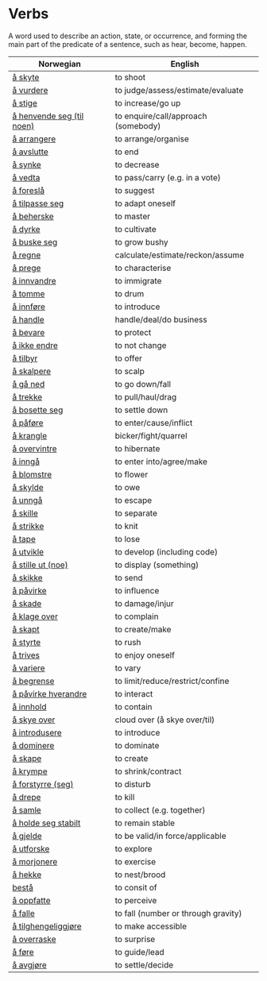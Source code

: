 # Verbs

A word used to describe an action, state, or occurrence, and forming the main part of the predicate of a sentence, such as hear, become, happen.

| Norwegian | English |
| --- | --- |
| [å skyte](https://www.ordnett.no/search?language=no&phrase=å%20skyte) | to shoot |
| [å vurdere](https://www.ordnett.no/search?language=no&phrase=å%20vurdere) | to judge/assess/estimate/evaluate |
| [å stige](https://www.ordnett.no/search?language=no&phrase=å%20stige) | to increase/go up |
| [å henvende seg (til noen)](https://www.ordnett.no/search?language=no&phrase=å%20henvende%20seg%20(til%20noen)) | to enquire/call/approach (somebody) |
| [å arrangere](https://www.ordnett.no/search?language=no&phrase=å%20arrangere) | to arrange/organise |
| [å avslutte](https://www.ordnett.no/search?language=no&phrase=å%20avslutte) | to end |
| [å synke](https://www.ordnett.no/search?language=no&phrase=å%20synke) | to decrease |
| [å vedta](https://www.ordnett.no/search?language=no&phrase=å%20vedta) | to pass/carry (e.g. in a vote) |
| [å foreslå](https://www.ordnett.no/search?language=no&phrase=å%20foreslå) | to suggest |
| [å tilpasse seg](https://www.ordnett.no/search?language=no&phrase=å%20tilpasse%20seg) | to adapt oneself |
| [å beherske](https://www.ordnett.no/search?language=no&phrase=å%20beherske) | to master |
| [å dyrke](https://www.ordnett.no/search?language=no&phrase=å%20dyrke) | to cultivate |
| [å buske seg](https://www.ordnett.no/search?language=no&phrase=å%20buske%20seg) | to grow bushy |
| [å regne](https://www.ordnett.no/search?language=no&phrase=å%20regne) | calculate/estimate/reckon/assume |
| [å prege](https://www.ordnett.no/search?language=no&phrase=å%20prege) | to characterise |
| [å innvandre](https://www.ordnett.no/search?language=no&phrase=å%20innvandre) | to immigrate |
| [å tomme](https://www.ordnett.no/search?language=no&phrase=å%20tomme) | to drum |
| [å innføre](https://www.ordnett.no/search?language=no&phrase=å%20innføre) | to introduce |
| [å handle](https://www.ordnett.no/search?language=no&phrase=å%20handle) | handle/deal/do business |
| [å bevare](https://www.ordnett.no/search?language=no&phrase=å%20bevare) | to protect |
| [å ikke endre](https://www.ordnett.no/search?language=no&phrase=å%20ikke%20endre) | to not change |
| [å tilbyr](https://www.ordnett.no/search?language=no&phrase=å%20tilbyr) | to offer |
| [å skalpere](https://www.ordnett.no/search?language=no&phrase=å%20skalpere) | to scalp |
| [å gå ned](https://www.ordnett.no/search?language=no&phrase=å%20gå%20ned) | to go down/fall |
| [å trekke](https://www.ordnett.no/search?language=no&phrase=å%20trekke) | to pull/haul/drag |
| [å bosette seg](https://www.ordnett.no/search?language=no&phrase=å%20bosette%20seg) | to settle down |
| [å påføre](https://www.ordnett.no/search?language=no&phrase=å%20påføre) | to enter/cause/inflict |
| [å krangle](https://www.ordnett.no/search?language=no&phrase=å%20krangle) | bicker/fight/quarrel |
| [å overvintre](https://www.ordnett.no/search?language=no&phrase=å%20overvintre) | to hibernate |
| [å inngå](https://www.ordnett.no/search?language=no&phrase=å%20inngå) | to enter into/agree/make |
| [å blomstre](https://www.ordnett.no/search?language=no&phrase=å%20blomstre) | to flower |
| [å skylde](https://www.ordnett.no/search?language=no&phrase=å%20skylde) | to owe |
| [å unngå](https://www.ordnett.no/search?language=no&phrase=å%20unngå) | to escape |
| [å skille](https://www.ordnett.no/search?language=no&phrase=å%20skille) | to separate |
| [å strikke](https://www.ordnett.no/search?language=no&phrase=å%20strikke) | to knit |
| [å tape](https://www.ordnett.no/search?language=no&phrase=å%20tape) | to lose |
| [å utvikle](https://www.ordnett.no/search?language=no&phrase=å%20utvikle) | to develop (including code) |
| [å stille ut (noe)](https://www.ordnett.no/search?language=no&phrase=å%20stille%20ut%20(noe)) | to display (something) |
| [å skikke](https://www.ordnett.no/search?language=no&phrase=å%20skikke) | to send |
| [å påvirke](https://www.ordnett.no/search?language=no&phrase=å%20påvirke) | to influence |
| [å skade](https://www.ordnett.no/search?language=no&phrase=å%20skade) | to damage/injur |
| [å klage over](https://www.ordnett.no/search?language=no&phrase=å%20klage%20over) | to complain |
| [å skapt](https://www.ordnett.no/search?language=no&phrase=å%20skapt) | to create/make |
| [å styrte](https://www.ordnett.no/search?language=no&phrase=å%20styrte) | to rush |
| [å trives](https://www.ordnett.no/search?language=no&phrase=å%20trives) | to enjoy oneself |
| [å variere](https://www.ordnett.no/search?language=no&phrase=å%20variere) | to vary |
| [å begrense](https://www.ordnett.no/search?language=no&phrase=å%20begrense) | to limit/reduce/restrict/confine |
| [å påvirke hverandre](https://www.ordnett.no/search?language=no&phrase=å%20påvirke%20hverandre) | to interact |
| [å innhold](https://www.ordnett.no/search?language=no&phrase=å%20innhold) | to contain |
| [å skye over](https://www.ordnett.no/search?language=no&phrase=å%20skye%20over) | cloud over (å skye over/til) |
| [å introdusere](https://www.ordnett.no/search?language=no&phrase=å%20introdusere) | to introduce |
| [å dominere](https://www.ordnett.no/search?language=no&phrase=å%20dominere) | to dominate |
| [å skape](https://www.ordnett.no/search?language=no&phrase=å%20skape) | to create |
| [å krympe](https://www.ordnett.no/search?language=no&phrase=å%20krympe) | to shrink/contract |
| [å forstyrre (seg)](https://www.ordnett.no/search?language=no&phrase=å%20forstyrre%20(seg)) | to disturb |
| [å drepe](https://www.ordnett.no/search?language=no&phrase=å%20drepe) | to kill |
| [å samle](https://www.ordnett.no/search?language=no&phrase=å%20samle) | to collect (e.g. together) |
| [å holde seg stabilt](https://www.ordnett.no/search?language=no&phrase=å%20holde%20seg%20stabilt) | to remain stable |
| [å gjelde](https://www.ordnett.no/search?language=no&phrase=å%20gjelde) | to be valid/in force/applicable |
| [å utforske](https://www.ordnett.no/search?language=no&phrase=å%20utforske) | to explore |
| [å morjonere](https://www.ordnett.no/search?language=no&phrase=å%20morjonere) | to exercise |
| [å hekke](https://www.ordnett.no/search?language=no&phrase=å%20hekke) | to nest/brood |
| [bestå](https://www.ordnett.no/search?language=no&phrase=bestå) | to consit of |
| [å oppfatte](https://www.ordnett.no/search?language=no&phrase=å%20oppfatte) | to perceive |
| [å falle](https://www.ordnett.no/search?language=no&phrase=å%20falle) | to fall (number or through gravity) |
| [å tilghengeliggjøre](https://www.ordnett.no/search?language=no&phrase=å%20tilghengeliggjøre) | to make accessible |
| [å overraske](https://www.ordnett.no/search?language=no&phrase=å%20overraske) | to surprise |
| [å føre](https://www.ordnett.no/search?language=no&phrase=å%20føre) | to guide/lead |
| [å avgjøre](https://www.ordnett.no/search?language=no&phrase=å%20avgjøre) | to settle/decide |


